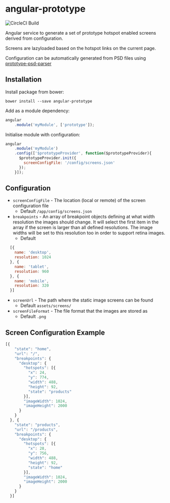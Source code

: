 # angular-prototype

![CircleCI Build](https://circleci.com/gh/MDL/angular-prototype.svg?style=shield&circle-token=0639224a477566515545eec097477326b9b2bf53)

Angular service to generate a set of prototype hotspot enabled screens derived from configuration.

Screens are lazyloaded based on the hotspot links on the current page.

Configuration can be automatically generated from PSD files using [prototype-psd-parser](https://github.com/MDL/prototype-psd-parser)

## Installation

Install package from bower:

`bower install --save angular-prototype`

Add as a module dependency:  

```javascript
angular
    .module('myModule', ['prototype']);
```  

Initialise module with configuration:  

```javascript
angular
    .module('myModule')
    .config(['$prototypeProvider', function($prototypeProvider){
      $prototypeProvider.init({
        screenConfigFile: '/config/screens.json'
      });
    }]);
```  

## Configuration

* `screenConfigFile` - The location (local or remote) of the screen configuration file  
    * Default `/app/config/screens.json`
* `breakpoints` - An array of breakpoint objects defining at what width resolution the images should change. It will select the first item in the array if the screen is larger than all defined resolutions. The image widths will be set to this resolution too in order to support retina images.
    * Default
```javascript
  [{
    name: 'desktop',
    resolution: 1024
  }, {
    name: 'tablet',
    resolution: 960
  }, {
    name: 'mobile',
    resolution: 320
  }]
```
* `screenUrl` - The path where the static image screens can be found
    * Default `assets/screens/`
* `screenFileFormat` - The file format that the images are stored as
    * Default `.png`

## Screen Configuration Example

```javascript
[{
    "state": "home",
    "url": "/",
    "breakpoints": {
      "desktop": {
        "hotspots": [{
          "x": 24,
          "y": 774,
          "width": 488,
          "height": 92,
          "state": "products"
        }],
        "imageWidth": 1024,
        "imageHeight": 2000
      }
    }
  }, {
    "state": "products",
    "url": "/products",
    "breakpoints": {
      "desktop": {
        "hotspots": [{
          "x": 28,
          "y": 756,
          "width": 488,
          "height": 92,
          "state": "home"
        }],
        "imageWidth": 1024,
        "imageHeight": 2000
      }
    }
  }]
```

